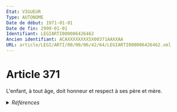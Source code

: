 ```yaml
---
État: VIGUEUR
Type: AUTONOME
Date de début: 1971-01-01
Date de fin: 2999-01-01
Identifiant: LEGIARTI000006426462
Ancien identifiant: ACAXXXXXXXX5X00371AAXXAA
URL: article/LEGI/ARTI/00/00/06/42/64/LEGIARTI000006426462.xml
---
```


<h1>Article 371</h1>

L'enfant, à tout âge, doit honneur et respect à ses père et mère.


<details>
  <summary><em>Références</em></summary>

  <h2>Articles faisant référence à l'article</h2>
  
  <ul>
    <li>
      <a href="https://legal.tricoteuses.fr//redirection/LEGIARTI000006283875?vers=git&vers=legifrance">Loi n° 70-459 du 4 juin 1970 relative à l'autorité parentale - article 9 AUTONOME VIGUEUR, en vigueur depuis le 1971-01-01</a> SPEC_APPLI cible
    </li>
    <li>
      <a href="https://legal.tricoteuses.fr//redirection/LEGIARTI000006283881?vers=git&vers=legifrance">Loi n° 70-459 du 4 juin 1970 relative à l'autorité parentale - article 15 AUTONOME VIGUEUR, en vigueur depuis le 1971-01-01</a> SPEC_APPLI cible
    </li>
    <li>
      <a href="https://legal.tricoteuses.fr//redirection/LEGIARTI000006283879?vers=git&vers=legifrance">Loi n° 70-459 du 4 juin 1970 relative à l'autorité parentale - article 13 AUTONOME MODIFIE, en vigueur du 1971-01-01 au 2016-10-01</a> SPEC_APPLI cible
    </li>
    <li>
      <a href="https://legal.tricoteuses.fr//redirection/LEGIARTI000006283877?vers=git&vers=legifrance">Loi n° 70-459 du 4 juin 1970 relative à l'autorité parentale - article 11 AUTONOME VIGUEUR, en vigueur depuis le 1971-01-01</a> SPEC_APPLI cible
    </li>
    <li>
      <a href="https://legal.tricoteuses.fr//redirection/LEGIARTI000006283880?vers=git&vers=legifrance">Loi n° 70-459 du 4 juin 1970 relative à l'autorité parentale - article 14 AUTONOME VIGUEUR, en vigueur depuis le 1971-01-01</a> SPEC_APPLI cible
    </li>
    <li>
      <a href="https://legal.tricoteuses.fr//redirection/LEGIARTI000006283876?vers=git&vers=legifrance">Loi n° 70-459 du 4 juin 1970 relative à l'autorité parentale - article 10 AUTONOME VIGUEUR, en vigueur depuis le 1971-01-01</a> SPEC_APPLI cible
    </li>
    <li>
      <a href="https://legal.tricoteuses.fr//redirection/LEGIARTI000032043090?vers=git&vers=legifrance">Loi n° 70-459 du 4 juin 1970 relative à l'autorité parentale - article 13 AUTONOME VIGUEUR, en vigueur depuis le 2016-10-01</a> SPEC_APPLI cible
    </li>
    <li>
      <a href="https://legal.tricoteuses.fr//redirection/LEGIARTI000006283878?vers=git&vers=legifrance">Loi n° 70-459 du 4 juin 1970 relative à l'autorité parentale - article 12 AUTONOME VIGUEUR, en vigueur depuis le 1971-01-01</a> SPEC_APPLI cible
    </li>
    <li>
      <a href="https://legal.tricoteuses.fr//redirection/LEGIARTI000006283867?vers=git&vers=legifrance">Loi n°70-459 du 4 juin 1970 RELATIVE A L'AUTORITE PARENTALE - article 1 ENTIEREMENT_MODIF</a> CREATION cible
    </li>
  </ul>
  
  <h2>Références faites par l'article</h2>
  
  <ul>
    <li>
      CODIFICATION source Loi 1803-03-14
    </li>
    <li>
      1970-06-04 CREATION source <a href="https://legal.tricoteuses.fr//redirection/LEGIARTI000006283867?vers=git&vers=legifrance">Loi n°70-459 du 4 juin 1970 RELATIVE A L'AUTORITE PARENTALE - article 1 ENTIEREMENT_MODIF</a>
    </li>
    <li>
      1970-06-04 SPEC_APPLI source <a href="https://legal.tricoteuses.fr//redirection/LEGIARTI000006283876?vers=git&vers=legifrance">Loi n° 70-459 du 4 juin 1970 relative à l'autorité parentale - article 10 AUTONOME VIGUEUR, en vigueur depuis le 1971-01-01</a>
    </li>
    <li>
      1970-06-04 SPEC_APPLI source <a href="https://legal.tricoteuses.fr//redirection/LEGIARTI000006283877?vers=git&vers=legifrance">Loi n° 70-459 du 4 juin 1970 relative à l'autorité parentale - article 11 AUTONOME VIGUEUR, en vigueur depuis le 1971-01-01</a>
    </li>
    <li>
      1970-06-04 SPEC_APPLI source <a href="https://legal.tricoteuses.fr//redirection/LEGIARTI000006283878?vers=git&vers=legifrance">Loi n° 70-459 du 4 juin 1970 relative à l'autorité parentale - article 12 AUTONOME VIGUEUR, en vigueur depuis le 1971-01-01</a>
    </li>
    <li>
      1970-06-04 SPEC_APPLI source <a href="https://legal.tricoteuses.fr//redirection/LEGIARTI000006283879?vers=git&vers=legifrance">Loi n° 70-459 du 4 juin 1970 relative à l'autorité parentale - article 13 AUTONOME MODIFIE, en vigueur du 1971-01-01 au 2016-10-01</a>
    </li>
    <li>
      1970-06-04 SPEC_APPLI source <a href="https://legal.tricoteuses.fr//redirection/LEGIARTI000006283880?vers=git&vers=legifrance">Loi n° 70-459 du 4 juin 1970 relative à l'autorité parentale - article 14 AUTONOME VIGUEUR, en vigueur depuis le 1971-01-01</a>
    </li>
    <li>
      1970-06-04 SPEC_APPLI source <a href="https://legal.tricoteuses.fr//redirection/LEGIARTI000006283881?vers=git&vers=legifrance">Loi n° 70-459 du 4 juin 1970 relative à l'autorité parentale - article 15 AUTONOME VIGUEUR, en vigueur depuis le 1971-01-01</a>
    </li>
    <li>
      1970-06-04 SPEC_APPLI source <a href="https://legal.tricoteuses.fr//redirection/LEGIARTI000006283875?vers=git&vers=legifrance">Loi n° 70-459 du 4 juin 1970 relative à l'autorité parentale - article 9 AUTONOME VIGUEUR, en vigueur depuis le 1971-01-01</a>
    </li>
  </ul>
</details>
